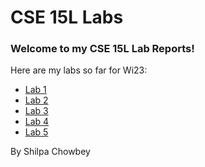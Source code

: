 # CSE 15L Labs

### Welcome to my CSE 15L Lab Reports!

Here are my labs so far for Wi23:
- [Lab 1](https://schowbey.github.io/cse15l-lab-reports/lab1/lab1.html)
- [Lab 2](https://schowbey.github.io/cse15l-lab-reports/lab2/lab2.html)
- [Lab 3](https://schowbey.github.io/cse15l-lab-reports/lab3/lab3.html)
- [Lab 4](https://schowbey.github.io/cse15l-lab-reports/lab4/lab4.html)
- [Lab 5](https://schowbey.github.io/cse15l-lab-reports/lab5/lab5.html)


By Shilpa Chowbey
